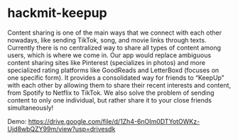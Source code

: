 # hackmit-keepup

Content sharing is one of the main ways that we connect with each other nowadays, like sending TikTok, song, and movie links through texts. 
 Currently there is no centralized way to share all types of content among users, which is where we come in. Our app would replace ambiguous content sharing sites like Pinterest (specializes in photos) and more specialized rating platforms like GoodReads and LetterBoxd (focuses on one specific form). It provides a consolidated way for friends to “KeepUp” with each other by allowing them to share their recent interests and content, from Spotify to Netflix to TikTok. We also solve the problem of sending content to only one individual, but rather share it to your close friends simultaneously!
 

Demo: https://drive.google.com/file/d/1Zh4-6nOIm0DTYotOWKz-Ujd8wbQZY99m/view?usp=drivesdk
